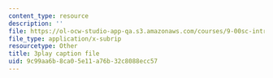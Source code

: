 ```yaml
---
content_type: resource
description: ''
file: https://ol-ocw-studio-app-qa.s3.amazonaws.com/courses/9-00sc-introduction-to-psychology-fall-2011/9c99aa6b8ca05e11a76b32c8088ecc57_bihrpOS0qtY.vtt
file_type: application/x-subrip
resourcetype: Other
title: 3play caption file
uid: 9c99aa6b-8ca0-5e11-a76b-32c8088ecc57
---
```

